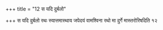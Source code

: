 +++
title = "12 स यदि दुर्बलो"

+++
स यदि दुर्बलो रथः स्यात्तमास्थाय जपेदयं वामश्विना रथो मा दुर्गे मास्तरोरिषदिति १२
